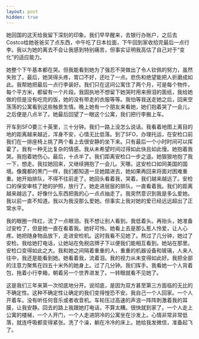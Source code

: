 ```yaml
---
layout: post
hidden: true
---
```


她回国的这天给我留下深刻的印象。我们早早醒来，去银行办账户，之后去Costco给她爸爸买了点东西，中午吃了日本拉面，下午回到家收拾完最后一点行李。我以为她的离去不会让我感到特别痛苦，但事实证明我高估了自己对于“变化”的适应能力。

她整个下午基本都在哭。但我能看到她为了强忍不哭做出了令人钦佩的努力，虽然失败了。最后，她哭得头疼，胃口不好，还吐了一点。悲伤和绝望能把人折磨成如此。我帮她把最后一点行李装好。我们只在这间公寓住了两个月，可是每个物件，每个平方米，都留有一个片段。我固执地不想留下她哭时用来擦泪的面纸，我给她做的但是没有吃完的饭，她的没有带走的衣服等等。我怕等我送走她之后，回来空荡荡的公寓看到这些触景生情。晚上她有一个朋友来看她，她们抱着哭了一会儿，之后便是八点半了。她最后回望了一眼这个公寓，我们把行李搬上车。

开车到SFO要三十英里，三十分钟。我们一路上没怎么说话。我看着地图上离目的地的距离越来越近，浑身不安，心情无比低落。到了SFO，办理托运，在安检口前我们在一排座椅上挑了两个看上去很安静的坐下来。只有最后一个小时时间可以挥霍了。我有一种无比复杂的情感。我从未希望时间过得如此快且如此慢。她抱着我哭。我抱着她伤心。最后，十点半了。我们距离安检口一步之遥。她狠狠地抱了我一下，想走。我拉她回来，又继续拥抱了一会儿。天哪。这安检口如同美国的国境。像魔都的黑门一样，我们都知道一旦她踏进去，她如果再回来将面对困难重重。她开始排队，不得不往前走了。她回头看着我，哭着。我们越来越远了。安检口的保安审核了她的护照，放行了。她走进层层的排队，一直看着我。我们的距离越来越远了。好像什么东西把我的心一点点抽走了。我突然意识到我是多么爱她。我以前一直不知道。我以为我没那么爱她。但事实上我对她的爱已经远远超出了正常水平。

我的眼圈一阵红，流了一点眼泪。我不想让别人看到。我低着头。再抬头，她准备过安检了，但是她一直在看着我。她好可怜。她看上去是那么惹人怜爱，让人心疼。她把随身物品放下，走进安检机。这时我看不见她了。熬过了几分钟，她过了安检。我给她打电话，让她站在免税店牌子下以便我们能相互看到。她站在那里。安检口变得如此之大。我和她之间隔着重重的人，重重的机器设备和玻璃，人来人往中，我还是能看到她。她看着我，流着泪。我的视力从未变得如此好。我把全部的注意力聚焦在四五十米外的她身上。过了几分钟。我们挥手。我看她一个人背着包，拖着小行李箱，朝着另一个世界进发了。一转眼就看不见她了。

这是我们三年来第一次彻底地分开。说彻底，是因为双方甚至第三方面临的无比的不确定性。这种不确定性让确定的我们变得惶恐不安。我自己一个人回家。一个人开着车。没有听任何音乐或者收音机。车轮压过高速的声浪一阵阵刺激着我的耳膜，让我安静。回去的路上我跟她打电话，不算太糟。很快就到家了。一个人走上公寓的楼梯，一个人开门，一个人走进阴冷的公寓坐在沙发上。心情非常非常低落，就连呼吸都变得紧张。洗了个澡，躺在冷冷的床上。她给我发微信，准备起飞了。